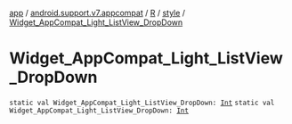 [app](../../../index.md) / [android.support.v7.appcompat](../../index.md) / [R](../index.md) / [style](index.md) / [Widget_AppCompat_Light_ListView_DropDown](.)

# Widget_AppCompat_Light_ListView_DropDown

`static val Widget_AppCompat_Light_ListView_DropDown: `[`Int`](https://kotlinlang.org/api/latest/jvm/stdlib/kotlin/-int/index.html)
`static val Widget_AppCompat_Light_ListView_DropDown: `[`Int`](https://kotlinlang.org/api/latest/jvm/stdlib/kotlin/-int/index.html)
